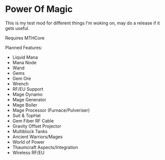 Power Of Magic
===================
This is my test mod for different things I'm woking on, may do a release if it gets useful.

Requires MTHCore

Planned Features:
- Liquid Mana
- Mana Node
- Wand
- Gems
- Gem Ore
- Wrench
- RF/EU Support
- Mage Dynamo
- Mage Generator
- Mage Boiler
- Mage Processor (Furnace/Pulveriser)
- Suit & TopHat
- Gem Fiber RF Cable
- Gravity Offset Projector
- Multiblock Tanks
- Ancient Warriors/Mages
- World of Power
- Thaumcraft Aspects/Integration
- Wireless RF/EU
